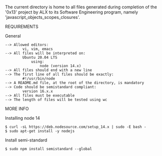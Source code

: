 The current directory is home to all files generated during completion of the '0x13' project by ALX to its Software Engineering program, namely 'javascript_objects_scopes_closures'.

REQUIREMENTS

General

	-->	Allowed editors:
			vi, vim, emacs
	-->	All files will be interpreted on:
			Ubuntu 20.04 LTS
				using:
					node (version 14.x)
	-->	All files should end with a new line
	-->	The first line of all files should be exactly:
			#!/usr/bin/node
	-->	A README.md file, at the root of the directory, is mandatory
	-->	Code should be semistandard compliant:
			version 16.x.x
	-->	All files must be executable
	-->	The length of files will be tested using wc

MORE INFO

Installing node 14

	$ curl -sL https://deb.nodesource.com/setup_14.x | sudo -E bash -
	$ sudo apt-get install -y nodejs

Install semi-standard

	$ sudo npm install semistandard --global